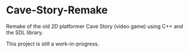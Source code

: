 # Cave-Story-Remake

Remake of the old 2D platformer Cave Story (video game) using C++ and the SDL library.

This project is still a work-in-progress.
